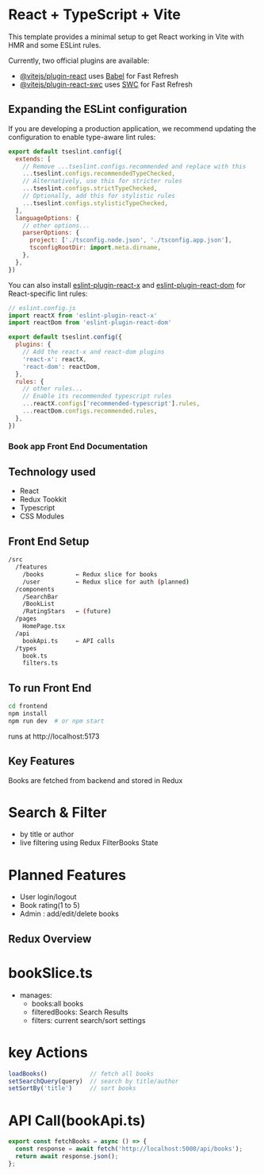 # React + TypeScript + Vite

This template provides a minimal setup to get React working in Vite with HMR and some ESLint rules.

Currently, two official plugins are available:

- [@vitejs/plugin-react](https://github.com/vitejs/vite-plugin-react/blob/main/packages/plugin-react) uses [Babel](https://babeljs.io/) for Fast Refresh
- [@vitejs/plugin-react-swc](https://github.com/vitejs/vite-plugin-react/blob/main/packages/plugin-react-swc) uses [SWC](https://swc.rs/) for Fast Refresh

## Expanding the ESLint configuration

If you are developing a production application, we recommend updating the configuration to enable type-aware lint rules:

```js
export default tseslint.config({
  extends: [
    // Remove ...tseslint.configs.recommended and replace with this
    ...tseslint.configs.recommendedTypeChecked,
    // Alternatively, use this for stricter rules
    ...tseslint.configs.strictTypeChecked,
    // Optionally, add this for stylistic rules
    ...tseslint.configs.stylisticTypeChecked,
  ],
  languageOptions: {
    // other options...
    parserOptions: {
      project: ['./tsconfig.node.json', './tsconfig.app.json'],
      tsconfigRootDir: import.meta.dirname,
    },
  },
})
```

You can also install [eslint-plugin-react-x](https://github.com/Rel1cx/eslint-react/tree/main/packages/plugins/eslint-plugin-react-x) and [eslint-plugin-react-dom](https://github.com/Rel1cx/eslint-react/tree/main/packages/plugins/eslint-plugin-react-dom) for React-specific lint rules:

```js
// eslint.config.js
import reactX from 'eslint-plugin-react-x'
import reactDom from 'eslint-plugin-react-dom'

export default tseslint.config({
  plugins: {
    // Add the react-x and react-dom plugins
    'react-x': reactX,
    'react-dom': reactDom,
  },
  rules: {
    // other rules...
    // Enable its recommended typescript rules
    ...reactX.configs['recommended-typescript'].rules,
    ...reactDom.configs.recommended.rules,
  },
})
```

### Book app Front End Documentation

## Technology used

- React
- Redux Tookkit
- Typescript
- CSS Modules

## Front End Setup

``` bash
/src
  /features
    /books         ← Redux slice for books
    /user          ← Redux slice for auth (planned)
  /components
    /SearchBar
    /BookList
    /RatingStars   ← (future)
  /pages
    HomePage.tsx
  /api
    bookApi.ts     ← API calls
  /types
    book.ts
    filters.ts
```
## To run Front End
``` bash
cd frontend
npm install
npm run dev  # or npm start
```
runs at http://localhost:5173

## Key Features
Books are fetched from backend and stored in Redux

# Search & Filter
- by title or author
- live filtering using Redux FilterBooks State

# Planned Features
- User login/logout
- Book rating(1 to 5)
- Admin : add/edit/delete books

## Redux Overview

# bookSlice.ts
- manages:
  - books:all books
  - filteredBooks: Search Results
  - filters: current search/sort settings

# key Actions

``` ts
loadBooks()            // fetch all books
setSearchQuery(query)  // search by title/author
setSortBy('title')     // sort books

```

# API Call(bookApi.ts)

```ts
export const fetchBooks = async () => {
  const response = await fetch('http://localhost:5000/api/books');
  return await response.json();
};
```
